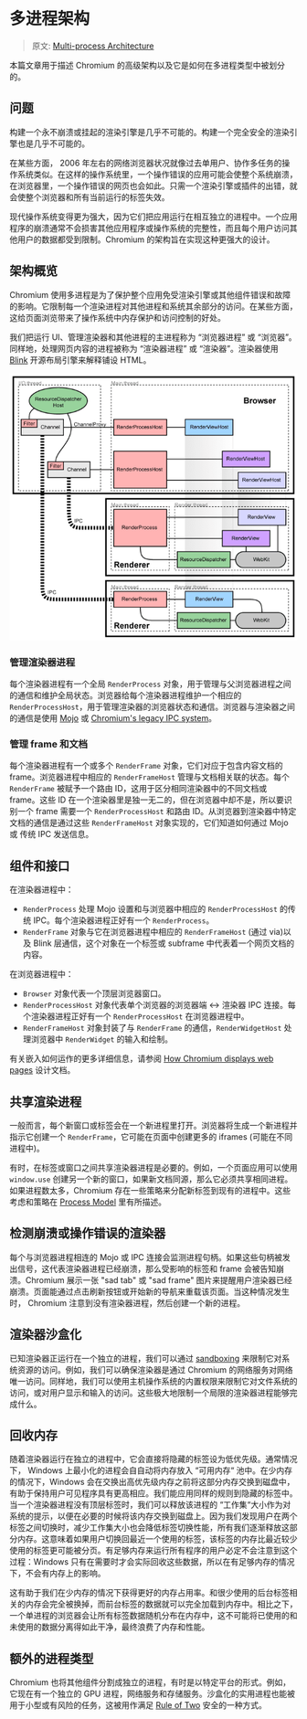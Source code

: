 # 多进程架构
> 原文: [Multi-process Architecture](https://www.chromium.org/developers/design-documents/multi-process-architecture/)

本篇文章用于描述 Chromium 的高级架构以及它是如何在多进程类型中被划分的。

## 问题

构建一个永不崩溃或挂起的渲染引擎是几乎不可能的。构建一个完全安全的渲染引擎也是几乎不可能的。

在某些方面， 2006 年左右的网络浏览器状况就像过去单用户、协作多任务的操作系统类似。在这样的操作系统里，一个操作错误的应用可能会使整个系统崩溃，在浏览器里，一个操作错误的网页也会如此。只需一个渲染引擎或插件的出错，就会使整个浏览器和所有当前运行的标签失效。

现代操作系统变得更为强大，因为它们把应用运行在相互独立的进程中。一个应用程序的崩溃通常不会损害其他应用程序或操作系统的完整性，而且每个用户访问其他用户的数据都受到限制。Chromium 的架构旨在实现这种更强大的设计。

## 架构概览

Chromium 使用多进程是为了保护整个应用免受渲染引擎或其他组件错误和故障的影响。它限制每一个渲染进程对其他进程和系统其余部分的访问。在某些方面，这给页面浏览带来了操作系统中内存保护和访问控制的好处。

我们把运行 UI、管理渲染器和其他进程的主进程称为 “浏览器进程” 或 “浏览器”。同样地，处理网页内容的进程被称为 “渲染器进程” 或 “渲染器”。渲染器使用 [Blink](https://www.chromium.org/blink/) 开源布局引擎来解释铺设 HTML。

![multi-process-architecture-arch](pic/multi-process-architecture-arch.png)

### 管理渲染器进程

每个渲染器进程有一个全局 `RenderProcess` 对象，用于管理与父浏览器进程之间的通信和维护全局状态。浏览器给每个渲染器进程维护一个相应的 `RenderProcessHost`，用于管理渲染器的浏览器状态和通信。浏览器与渲染器之间的通信是使用 [Mojo](https://chromium.googlesource.com/chromium/src/+/HEAD/mojo/README.md) 或 [Chromium's legacy IPC system](https://www.chromium.org/developers/design-documents/inter-process-communication/)。

### 管理 frame 和文档

每个渲染器进程有一个或多个 `RenderFrame` 对象，它们对应于包含内容文档的 frame。浏览器进程中相应的 `RenderFrameHost` 管理与文档相关联的状态。每个 `RenderFrame` 被赋予一个路由 ID，这用于区分相同渲染器中的不同文档或 frame。这些 ID 在一个渲染器里是独一无二的，但在浏览器中却不是，所以要识别一个 frame 需要一个 `RenderProcessHost` 和路由 ID。从浏览器到渲染器中特定文档的通信是通过这些 `RenderFrameHost` 对象实现的，它们知道如何通过 Mojo 或 传统 IPC 发送信息。

## 组件和接口

在渲染器进程中：

- `RenderProcess` 处理 Mojo 设置和与浏览器中相应的 `RenderProcessHost` 的传统 IPC。每个渲染器进程正好有一个 `RenderProcess`。
- `RenderFrame` 对象与它在浏览器进程中相应的 `RenderFrameHost` (通过 via)以及 Blink 层通信，这个对象在一个标签或 subframe 中代表着一个网页文档的内容。

在浏览器进程中：
- `Browser` 对象代表一个顶层浏览器窗口。
- `RenderProcessHost` 对象代表单个浏览器的浏览器端 ↔ 渲染器 IPC 连接。每个渲染器进程正好有一个 `RenderProcessHost` 在浏览器进程中。
- `RenderFrameHost` 对象封装了与 `RenderFrame` 的通信，`RenderWidgetHost` 处理浏览器中 `RenderWidget` 的输入和绘制。

有关嵌入如何运作的更多详细信息，请参阅 [How Chromium displays web pages](https://www.chromium.org/developers/design-documents/displaying-a-web-page-in-chrome/) 设计文档。

## 共享渲染进程

一般而言，每个新窗口或标签会在一个新进程里打开。浏览器将生成一个新进程并指示它创建一个 `RenderFrame`，它可能在页面中创建更多的 iframes (可能在不同进程中)。

有时，在标签或窗口之间共享渲染器进程是必要的。例如，一个页面应用可以使用 `window.use` 创建另一个新的窗口，如果新文档同源，那么它必须共享相同进程。如果进程数太多，Chromium 存在一些策略来分配新标签到现有的进程中。这些考虑和策略在 [Process Model](https://chromium.googlesource.com/chromium/src/+/main/docs/process_model_and_site_isolation.md) 里有所描述。

## 检测崩溃或操作错误的渲染器

每个与浏览器进程相连的 Mojo 或 IPC 连接会监测进程句柄。如果这些句柄被发出信号，这代表渲染器进程已经崩溃，那么受影响的标签和 frame 会被告知崩溃。Chromium 展示一张 "sad tab" 或 "sad frame" 图片来提醒用户渲染器已经崩溃。页面能通过点击刷新按钮或开始新的导航来重载该页面。当这种情况发生时， Chromium 注意到没有渲染器进程，然后创建一个新的进程。

## 渲染器沙盒化

已知渲染器正运行在一个独立的进程，我们可以通过 [sandboxing](https://chromium.googlesource.com/chromium/src/+/HEAD/docs/design/sandbox.md) 来限制它对系统资源的访问。例如，我们可以确保渲染器是通过 Chromium 的网络服务对网络唯一访问。同样地，我们可以使用主机操作系统的内置权限来限制它对文件系统的访问，或对用户显示和输入的访问。这些极大地限制一个局限的渲染器进程能够完成什么。

## 回收内存

随着渲染器运行在独立的进程中，它会直接将隐藏的标签设为低优先级。通常情况下， Windows 上最小化的进程会自自动将内存放入 “可用内存“ 池中。在少内存的情况下，Windows 会在交换出高优先级内存之前将这部分内存交换到磁盘中，有助于保持用户可见程序具有更高相应。我们能应用同样的规则到隐藏的标签中。当一个渲染器进程没有顶层标签时，我们可以释放该进程的 “工作集“大小作为对系统的提示，以便在必要的时候将该内存交换到磁盘上。因为我们发现用户在两个标签之间切换时，减少工作集大小也会降低标签切换性能，所有我们逐渐释放这部分内存。这意味着如果用户切换回最近一个使用的标签，该标签的内存比最近较少使用的标签更可能被分页。有足够内存来运行所有程序的用户必定不会注意到这个过程：Windows 只有在需要时才会实际回收这些数据，所以在有足够内存的情况下，不会有内存上的影响。

这有助于我们在少内存的情况下获得更好的内存占用率。和很少使用的后台标签相关的内存会完全被换掉，而前台标签的数据就可以完全加载到内存中。相比之下，一个单进程的浏览器会让所有标签数据随机分布在内存中，这不可能将已使用的和未使用的数据分离得如此干净，最终浪费了内存和性能。

## 额外的进程类型

Chromium 也将其他组件分割成独立的进程，有时是以特定平台的形式。例如，它现在有一个独立的 GPU 进程，网络服务和存储服务。沙盒化的实用进程也能被用于小型或有风险的任务，这被用作满足 [Rule of Two](https://chromium.googlesource.com/chromium/src/+/master/docs/security/rule-of-2.md) 安全的一种方式。